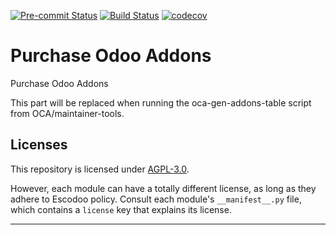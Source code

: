 
<!-- /!\ Non OCA Context : Set here the badge of your runbot / runboat instance. -->
[![Pre-commit Status](https://github.com/Escodoo/purchase-addons/actions/workflows/pre-commit.yml/badge.svg?branch=12.0)](https://github.com/Escodoo/purchase-addons/actions/workflows/pre-commit.yml?query=branch%3A12.0)
[![Build Status](https://github.com/Escodoo/purchase-addons/actions/workflows/test.yml/badge.svg?branch=12.0)](https://github.com/Escodoo/purchase-addons/actions/workflows/test.yml?query=branch%3A12.0)
[![codecov](https://codecov.io/gh/Escodoo/purchase-addons/branch/12.0/graph/badge.svg)](https://codecov.io/gh/Escodoo/purchase-addons)
<!-- /!\ Non OCA Context : Set here the badge of your translation instance. -->

<!-- /!\ do not modify above this line -->

# Purchase Odoo Addons

Purchase Odoo Addons

<!-- /!\ do not modify below this line -->

<!-- prettier-ignore-start -->

[//]: # (addons)

This part will be replaced when running the oca-gen-addons-table script from OCA/maintainer-tools.

[//]: # (end addons)

<!-- prettier-ignore-end -->

## Licenses

This repository is licensed under [AGPL-3.0](LICENSE).

However, each module can have a totally different license, as long as they adhere to Escodoo
policy. Consult each module's `__manifest__.py` file, which contains a `license` key
that explains its license.

----
<!-- /!\ Non OCA Context : Set here the full description of your organization. -->
